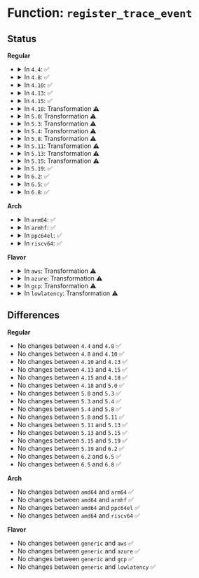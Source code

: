 # Function: <code>register_trace_event</code>

## Status
<b>Regular</b>
<ul>
<li>
<details>
<summary>In <code>4.4</code>: ✅</summary>

```c
int register_trace_event(struct trace_event *event);
```

**Collision:** Unique Global

**Inline:** No

**Transformation:** False

**Instances:**

```
In kernel/trace/trace_output.c (ffffffff81153ee0)
Location: kernel/trace/trace_output.c:671
Inline: False
Direct callers:
  - kernel/trace/trace_output.c:init_events
  - kernel/trace/trace_functions_graph.c:init_graph_trace
  - kernel/trace/trace_functions_graph.c:init_graph_trace
  - kernel/trace/trace_events.c:trace_event_raw_init
  - kernel/trace/trace_kprobe.c:create_trace_kprobe
  - kernel/trace/trace_uprobe.c:create_trace_uprobe
```
**Symbols:**

```
ffffffff81153ee0-ffffffff8115414b: register_trace_event (STB_GLOBAL)
```
</details>
</li>
<li>
<details>
<summary>In <code>4.8</code>: ✅</summary>

```c
int register_trace_event(struct trace_event *event);
```

**Collision:** Unique Global

**Inline:** No

**Transformation:** False

**Instances:**

```
In kernel/trace/trace_output.c (ffffffff8115d0a0)
Location: kernel/trace/trace_output.c:675
Inline: False
Direct callers:
  - kernel/trace/trace_output.c:init_events
  - kernel/trace/trace_functions_graph.c:init_graph_trace
  - kernel/trace/trace_functions_graph.c:init_graph_trace
  - kernel/trace/trace_events.c:trace_event_raw_init
  - kernel/trace/trace_kprobe.c:create_trace_kprobe
  - kernel/trace/trace_uprobe.c:create_trace_uprobe
```
**Symbols:**

```
ffffffff8115d0a0-ffffffff8115d358: register_trace_event (STB_GLOBAL)
```
</details>
</li>
<li>
<details>
<summary>In <code>4.10</code>: ✅</summary>

```c
int register_trace_event(struct trace_event *event);
```

**Collision:** Unique Global

**Inline:** No

**Transformation:** False

**Instances:**

```
In kernel/trace/trace_output.c (ffffffff81167b10)
Location: kernel/trace/trace_output.c:675
Inline: False
Direct callers:
  - kernel/trace/trace_output.c:init_events
  - kernel/trace/trace_functions_graph.c:init_graph_trace
  - kernel/trace/trace_functions_graph.c:init_graph_trace
  - kernel/trace/trace_events.c:trace_event_raw_init
  - kernel/trace/trace_kprobe.c:create_trace_kprobe
  - kernel/trace/trace_uprobe.c:create_trace_uprobe
```
**Symbols:**

```
ffffffff81167b10-ffffffff81167dc8: register_trace_event (STB_GLOBAL)
```
</details>
</li>
<li>
<details>
<summary>In <code>4.13</code>: ✅</summary>

```c
int register_trace_event(struct trace_event *event);
```

**Collision:** Unique Global

**Inline:** No

**Transformation:** False

**Instances:**

```
In kernel/trace/trace_output.c (ffffffff8116ad80)
Location: kernel/trace/trace_output.c:745
Inline: False
Direct callers:
  - kernel/trace/trace_output.c:init_events
  - kernel/trace/trace_functions_graph.c:init_graph_trace
  - kernel/trace/trace_functions_graph.c:init_graph_trace
  - kernel/trace/trace_events.c:trace_event_raw_init
  - kernel/trace/trace_kprobe.c:create_trace_kprobe
  - kernel/trace/trace_uprobe.c:create_trace_uprobe
```
**Symbols:**

```
ffffffff8116ad80-ffffffff8116afd7: register_trace_event (STB_GLOBAL)
```
</details>
</li>
<li>
<details>
<summary>In <code>4.15</code>: ✅</summary>

```c
int register_trace_event(struct trace_event *event);
```

**Collision:** Unique Global

**Inline:** No

**Transformation:** False

**Instances:**

```
In kernel/trace/trace_output.c (ffffffff81177e60)
Location: kernel/trace/trace_output.c:736
Inline: False
Direct callers:
  - kernel/trace/trace_output.c:init_events
  - kernel/trace/trace_functions_graph.c:init_graph_trace
  - kernel/trace/trace_functions_graph.c:init_graph_trace
  - kernel/trace/trace_events.c:trace_event_raw_init
  - kernel/trace/trace_kprobe.c:create_trace_kprobe
  - kernel/trace/trace_uprobe.c:create_trace_uprobe
```
**Symbols:**

```
ffffffff81177e60-ffffffff811780b7: register_trace_event (STB_GLOBAL)
```
</details>
</li>
<li>
<details>
<summary>In <code>4.18</code>: Transformation ⚠️</summary>

```c
int register_trace_event(struct trace_event *event);
```

**Collision:** Unique Global

**Inline:** No

**Transformation:** True

**Instances:**

```
In kernel/trace/trace_output.c (0)
Location: kernel/trace/trace_output.c:737
Inline: False
Direct callers:
  - kernel/trace/trace_output.c:init_events
  - kernel/trace/trace_functions_graph.c:init_graph_trace
  - kernel/trace/trace_functions_graph.c:init_graph_trace
  - kernel/trace/blktrace.c:init_blk_tracer
  - kernel/trace/trace_events.c:trace_event_raw_init
  - kernel/trace/trace_events_hist.c:create_synth_event
  - kernel/trace/trace_kprobe.c:create_trace_kprobe
  - kernel/trace/trace_uprobe.c:create_trace_uprobe
```
**Symbols:**

```
ffffffff811883a8-ffffffff811883be: register_trace_event.cold.11 (STB_LOCAL)
ffffffff81187060-ffffffff811872c5: register_trace_event (STB_GLOBAL)
```
</details>
</li>
<li>
<details>
<summary>In <code>5.0</code>: Transformation ⚠️</summary>

```c
int register_trace_event(struct trace_event *event);
```

**Collision:** Unique Global

**Inline:** No

**Transformation:** True

**Instances:**

```
In kernel/trace/trace_output.c (0)
Location: kernel/trace/trace_output.c:716
Inline: False
Direct callers:
  - kernel/trace/trace_output.c:init_events
  - kernel/trace/trace_functions_graph.c:init_graph_trace
  - kernel/trace/trace_functions_graph.c:init_graph_trace
  - kernel/trace/blktrace.c:init_blk_tracer
  - kernel/trace/trace_events.c:trace_event_raw_init
  - kernel/trace/trace_events_hist.c:__create_synth_event
  - kernel/trace/trace_kprobe.c:trace_kprobe_create
  - kernel/trace/trace_uprobe.c:trace_uprobe_create
```
**Symbols:**

```
ffffffff81195c58-ffffffff81195c6e: register_trace_event.cold.9 (STB_LOCAL)
ffffffff811949d0-ffffffff81194c35: register_trace_event (STB_GLOBAL)
```
</details>
</li>
<li>
<details>
<summary>In <code>5.3</code>: Transformation ⚠️</summary>

```c
int register_trace_event(struct trace_event *event);
```

**Collision:** Unique Global

**Inline:** No

**Transformation:** True

**Instances:**

```
In kernel/trace/trace_output.c (0)
Location: kernel/trace/trace_output.c:716
Inline: False
Direct callers:
  - kernel/trace/trace_output.c:init_events
  - kernel/trace/trace_functions_graph.c:init_graph_trace
  - kernel/trace/trace_functions_graph.c:init_graph_trace
  - kernel/trace/blktrace.c:init_blk_tracer
  - kernel/trace/trace_events.c:trace_event_raw_init
  - kernel/trace/trace_events_hist.c:__create_synth_event
  - kernel/trace/trace_probe.c:trace_probe_register_event_call
```
**Symbols:**

```
ffffffff811a39ad-ffffffff811a3a0e: register_trace_event.cold (STB_LOCAL)
ffffffff811a26f0-ffffffff811a2929: register_trace_event (STB_GLOBAL)
```
</details>
</li>
<li>
<details>
<summary>In <code>5.4</code>: Transformation ⚠️</summary>

```c
int register_trace_event(struct trace_event *event);
```

**Collision:** Unique Global

**Inline:** No

**Transformation:** True

**Instances:**

```
In kernel/trace/trace_output.c (0)
Location: kernel/trace/trace_output.c:716
Inline: False
Direct callers:
  - kernel/trace/trace_output.c:init_events
  - kernel/trace/trace_functions_graph.c:init_graph_trace
  - kernel/trace/trace_functions_graph.c:init_graph_trace
  - kernel/trace/blktrace.c:init_blk_tracer
  - kernel/trace/trace_events.c:trace_event_raw_init
  - kernel/trace/trace_events_hist.c:__create_synth_event
  - kernel/trace/trace_probe.c:trace_probe_register_event_call
```
**Symbols:**

```
ffffffff811af2f8-ffffffff811af30e: register_trace_event.cold (STB_LOCAL)
ffffffff811ae0d0-ffffffff811ae326: register_trace_event (STB_GLOBAL)
```
</details>
</li>
<li>
<details>
<summary>In <code>5.8</code>: Transformation ⚠️</summary>

```c
int register_trace_event(struct trace_event *event);
```

**Collision:** Unique Global

**Inline:** No

**Transformation:** True

**Instances:**

```
In kernel/trace/trace_output.c (0)
Location: kernel/trace/trace_output.c:728
Inline: False
Direct callers:
  - kernel/trace/trace_output.c:init_events
  - kernel/trace/trace_functions_graph.c:init_graph_trace
  - kernel/trace/trace_functions_graph.c:init_graph_trace
  - kernel/trace/blktrace.c:init_blk_tracer
  - kernel/trace/trace_events.c:trace_event_raw_init
  - kernel/trace/trace_events_synth.c:register_synth_event
  - kernel/trace/trace_probe.c:trace_probe_register_event_call
```
**Symbols:**

```
ffffffff811c73d8-ffffffff811c73ee: register_trace_event.cold (STB_LOCAL)
ffffffff811c6930-ffffffff811c6b50: register_trace_event (STB_GLOBAL)
```
</details>
</li>
<li>
<details>
<summary>In <code>5.11</code>: Transformation ⚠️</summary>

```c
int register_trace_event(struct trace_event *event);
```

**Collision:** Unique Global

**Inline:** No

**Transformation:** True

**Instances:**

```
In kernel/trace/trace_output.c (0)
Location: kernel/trace/trace_output.c:728
Inline: False
Direct callers:
  - kernel/trace/trace_output.c:init_events
  - kernel/trace/trace_functions_graph.c:init_graph_trace
  - kernel/trace/trace_functions_graph.c:init_graph_trace
  - kernel/trace/blktrace.c:init_blk_tracer
  - kernel/trace/trace_events.c:trace_event_raw_init
  - kernel/trace/trace_events_synth.c:register_synth_event
  - kernel/trace/trace_probe.c:trace_probe_register_event_call
```
**Symbols:**

```
ffffffff81be5aaf-ffffffff81be5ac5: register_trace_event.cold (STB_LOCAL)
ffffffff811c3f60-ffffffff811c4171: register_trace_event (STB_GLOBAL)
```
</details>
</li>
<li>
<details>
<summary>In <code>5.13</code>: Transformation ⚠️</summary>

```c
int register_trace_event(struct trace_event *event);
```

**Collision:** Unique Global

**Inline:** No

**Transformation:** True

**Instances:**

```
In kernel/trace/trace_output.c (0)
Location: kernel/trace/trace_output.c:746
Inline: False
Direct callers:
  - kernel/trace/trace_output.c:init_events
  - kernel/trace/trace_functions_graph.c:init_graph_trace
  - kernel/trace/trace_functions_graph.c:init_graph_trace
  - kernel/trace/blktrace.c:init_blk_tracer
  - kernel/trace/trace_events.c:trace_event_raw_init
  - kernel/trace/trace_events_synth.c:register_synth_event
  - kernel/trace/trace_probe.c:trace_probe_register_event_call
```
**Symbols:**

```
ffffffff81bd7965-ffffffff81bd797b: register_trace_event.cold (STB_LOCAL)
ffffffff811c4eb0-ffffffff811c50c1: register_trace_event (STB_GLOBAL)
```
</details>
</li>
<li>
<details>
<summary>In <code>5.15</code>: Transformation ⚠️</summary>

```c
int register_trace_event(struct trace_event *event);
```

**Collision:** Unique Global

**Inline:** No

**Transformation:** True

**Instances:**

```
In kernel/trace/trace_output.c (0)
Location: kernel/trace/trace_output.c:751
Inline: False
Direct callers:
  - kernel/trace/trace_output.c:init_events
  - kernel/trace/trace_functions_graph.c:init_graph_trace
  - kernel/trace/trace_functions_graph.c:init_graph_trace
  - kernel/trace/blktrace.c:init_blk_tracer
  - kernel/trace/trace_events.c:trace_event_raw_init
  - kernel/trace/trace_events_synth.c:register_synth_event
  - kernel/trace/trace_probe.c:trace_probe_register_event_call
```
**Symbols:**

```
ffffffff81cb588f-ffffffff81cb58a5: register_trace_event.cold (STB_LOCAL)
ffffffff811f03f0-ffffffff811f0601: register_trace_event (STB_GLOBAL)
```
</details>
</li>
<li>
<details>
<summary>In <code>5.19</code>: ✅</summary>

```c
int register_trace_event(struct trace_event *event);
```

**Collision:** Unique Global

**Inline:** No

**Transformation:** False

**Instances:**

```
In kernel/trace/trace_output.c (ffffffff81228ae0)
Location: kernel/trace/trace_output.c:751
Inline: False
Direct callers:
  - kernel/trace/trace_output.c:init_events
  - kernel/trace/trace_functions_graph.c:init_graph_trace
  - kernel/trace/trace_functions_graph.c:init_graph_trace
  - kernel/trace/blktrace.c:init_blk_tracer
  - kernel/trace/trace_events.c:trace_event_raw_init
  - kernel/trace/trace_events_synth.c:register_synth_event
  - kernel/trace/trace_probe.c:trace_probe_register_event_call
```
**Symbols:**

```
ffffffff81228ae0-ffffffff81228d2f: register_trace_event (STB_GLOBAL)
```
</details>
</li>
<li>
<details>
<summary>In <code>6.2</code>: ✅</summary>

```c
int register_trace_event(struct trace_event *event);
```

**Collision:** Unique Global

**Inline:** No

**Transformation:** False

**Instances:**

```
In kernel/trace/trace_output.c (ffffffff812741c0)
Location: kernel/trace/trace_output.c:736
Inline: False
Direct callers:
  - kernel/trace/trace_output.c:init_events
  - kernel/trace/trace_functions_graph.c:init_graph_trace
  - kernel/trace/trace_functions_graph.c:init_graph_trace
  - kernel/trace/blktrace.c:init_blk_tracer
  - kernel/trace/trace_events.c:trace_event_raw_init
  - kernel/trace/trace_events_synth.c:register_synth_event
  - kernel/trace/trace_probe.c:trace_probe_register_event_call
```
**Symbols:**

```
ffffffff812741c0-ffffffff81274332: register_trace_event (STB_GLOBAL)
```
</details>
</li>
<li>
<details>
<summary>In <code>6.5</code>: ✅</summary>

```c
int register_trace_event(struct trace_event *event);
```

**Collision:** Unique Global

**Inline:** No

**Transformation:** False

**Instances:**

```
In kernel/trace/trace_output.c (ffffffff8128aef0)
Location: kernel/trace/trace_output.c:739
Inline: False
Direct callers:
  - kernel/trace/trace_output.c:init_events
  - kernel/trace/trace_functions_graph.c:init_graph_trace
  - kernel/trace/trace_functions_graph.c:init_graph_trace
  - kernel/trace/blktrace.c:init_blk_tracer
  - kernel/trace/trace_events.c:trace_event_raw_init
  - kernel/trace/trace_events_synth.c:register_synth_event
  - kernel/trace/trace_events_user.c:user_event_parse
  - kernel/trace/trace_probe.c:trace_probe_register_event_call
```
**Symbols:**

```
ffffffff8128aef0-ffffffff8128b062: register_trace_event (STB_GLOBAL)
```
</details>
</li>
<li>
<details>
<summary>In <code>6.8</code>: ✅</summary>

```c
int register_trace_event(struct trace_event *event);
```

**Collision:** Unique Global

**Inline:** No

**Transformation:** False

**Instances:**

```
In kernel/trace/trace_output.c (ffffffff812a62a0)
Location: kernel/trace/trace_output.c:739
Inline: False
Direct callers:
  - kernel/trace/trace_output.c:init_events
  - kernel/trace/trace_functions_graph.c:init_graph_trace
  - kernel/trace/trace_functions_graph.c:init_graph_trace
  - kernel/trace/blktrace.c:init_blk_tracer
  - kernel/trace/trace_events.c:trace_event_raw_init
  - kernel/trace/trace_events_synth.c:register_synth_event
  - kernel/trace/trace_events_user.c:user_event_parse
  - kernel/trace/trace_probe.c:trace_probe_register_event_call
```
**Symbols:**

```
ffffffff812a62a0-ffffffff812a6412: register_trace_event (STB_GLOBAL)
```
</details>
</li>
</ul>
<b>Arch</b>
<ul>
<li>
<details>
<summary>In <code>arm64</code>: ✅</summary>

```c
int register_trace_event(struct trace_event *event);
```

**Collision:** Unique Global

**Inline:** No

**Transformation:** False

**Instances:**

```
In kernel/trace/trace_output.c (ffff80001022b4a8)
Location: kernel/trace/trace_output.c:716
Inline: False
Direct callers:
  - kernel/trace/trace_output.c:init_events
  - kernel/trace/trace_functions_graph.c:init_graph_trace
  - kernel/trace/trace_functions_graph.c:init_graph_trace
  - kernel/trace/blktrace.c:init_blk_tracer
  - kernel/trace/trace_events.c:trace_event_raw_init
  - kernel/trace/trace_events_hist.c:__create_synth_event
  - kernel/trace/trace_probe.c:trace_probe_register_event_call
```
**Symbols:**

```
ffff80001022b4a8-ffff80001022b748: register_trace_event (STB_GLOBAL)
```
</details>
</li>
<li>
<details>
<summary>In <code>armhf</code>: ✅</summary>

```c
int register_trace_event(struct trace_event *event);
```

**Collision:** Unique Global

**Inline:** No

**Transformation:** False

**Instances:**

```
In kernel/trace/trace_output.c (c0468aa4)
Location: kernel/trace/trace_output.c:716
Inline: False
Direct callers:
  - kernel/trace/trace_output.c:init_events
  - kernel/trace/trace_functions_graph.c:init_graph_trace
  - kernel/trace/trace_functions_graph.c:init_graph_trace
  - kernel/trace/blktrace.c:init_blk_tracer
  - kernel/trace/trace_events.c:trace_event_raw_init
  - kernel/trace/trace_probe.c:trace_probe_register_event_call
```
**Symbols:**

```
c0468aa4-c0468d38: register_trace_event (STB_GLOBAL)
```
</details>
</li>
<li>
<details>
<summary>In <code>ppc64el</code>: ✅</summary>

```c
int register_trace_event(struct trace_event *event);
```

**Collision:** Unique Global

**Inline:** No

**Transformation:** False

**Instances:**

```
In kernel/trace/trace_output.c (c0000000002b33a0)
Location: kernel/trace/trace_output.c:716
Inline: False
Direct callers:
  - kernel/trace/trace_output.c:init_events
  - kernel/trace/trace_functions_graph.c:init_graph_trace
  - kernel/trace/trace_functions_graph.c:init_graph_trace
  - kernel/trace/blktrace.c:init_blk_tracer
  - kernel/trace/trace_events.c:trace_event_raw_init
  - kernel/trace/trace_events_hist.c:__create_synth_event
  - kernel/trace/trace_probe.c:trace_probe_register_event_call
```
**Symbols:**

```
c0000000002b33a0-c0000000002b372c: register_trace_event (STB_GLOBAL)
```
</details>
</li>
<li>
<details>
<summary>In <code>riscv64</code>: ✅</summary>

```c
int register_trace_event(struct trace_event *event);
```

**Collision:** Unique Global

**Inline:** No

**Transformation:** False

**Instances:**

```
In kernel/trace/trace_output.c (ffffffe00018560c)
Location: kernel/trace/trace_output.c:716
Inline: False
Direct callers:
  - kernel/trace/trace_output.c:init_events
  - kernel/trace/trace_functions_graph.c:init_graph_trace
  - kernel/trace/trace_functions_graph.c:init_graph_trace
  - kernel/trace/blktrace.c:init_blk_tracer
  - kernel/trace/trace_events.c:trace_event_raw_init
```
**Symbols:**

```
ffffffe00018560c-ffffffe0001857c8: register_trace_event (STB_GLOBAL)
```
</details>
</li>
</ul>
<b>Flavor</b>
<ul>
<li>
<details>
<summary>In <code>aws</code>: Transformation ⚠️</summary>

```c
int register_trace_event(struct trace_event *event);
```

**Collision:** Unique Global

**Inline:** No

**Transformation:** True

**Instances:**

```
In kernel/trace/trace_output.c (0)
Location: kernel/trace/trace_output.c:716
Inline: False
Direct callers:
  - kernel/trace/trace_output.c:init_events
  - kernel/trace/trace_functions_graph.c:init_graph_trace
  - kernel/trace/trace_functions_graph.c:init_graph_trace
  - kernel/trace/blktrace.c:init_blk_tracer
  - kernel/trace/trace_events.c:trace_event_raw_init
  - kernel/trace/trace_events_hist.c:__create_synth_event
  - kernel/trace/trace_probe.c:trace_probe_register_event_call
```
**Symbols:**

```
ffffffff811a7918-ffffffff811a792e: register_trace_event.cold (STB_LOCAL)
ffffffff811a66f0-ffffffff811a6946: register_trace_event (STB_GLOBAL)
```
</details>
</li>
<li>
<details>
<summary>In <code>azure</code>: Transformation ⚠️</summary>

```c
int register_trace_event(struct trace_event *event);
```

**Collision:** Unique Global

**Inline:** No

**Transformation:** True

**Instances:**

```
In kernel/trace/trace_output.c (0)
Location: kernel/trace/trace_output.c:716
Inline: False
Direct callers:
  - kernel/trace/trace_output.c:init_events
  - kernel/trace/trace_functions_graph.c:init_graph_trace
  - kernel/trace/trace_functions_graph.c:init_graph_trace
  - kernel/trace/blktrace.c:init_blk_tracer
  - kernel/trace/trace_events.c:trace_event_raw_init
  - kernel/trace/trace_events_hist.c:__create_synth_event
  - kernel/trace/trace_probe.c:trace_probe_register_event_call
```
**Symbols:**

```
ffffffff8119a898-ffffffff8119a8ae: register_trace_event.cold (STB_LOCAL)
ffffffff81199670-ffffffff811998c6: register_trace_event (STB_GLOBAL)
```
</details>
</li>
<li>
<details>
<summary>In <code>gcp</code>: Transformation ⚠️</summary>

```c
int register_trace_event(struct trace_event *event);
```

**Collision:** Unique Global

**Inline:** No

**Transformation:** True

**Instances:**

```
In kernel/trace/trace_output.c (0)
Location: kernel/trace/trace_output.c:716
Inline: False
Direct callers:
  - kernel/trace/trace_output.c:init_events
  - kernel/trace/trace_functions_graph.c:init_graph_trace
  - kernel/trace/trace_functions_graph.c:init_graph_trace
  - kernel/trace/blktrace.c:init_blk_tracer
  - kernel/trace/trace_events.c:trace_event_raw_init
  - kernel/trace/trace_events_hist.c:__create_synth_event
  - kernel/trace/trace_probe.c:trace_probe_register_event_call
```
**Symbols:**

```
ffffffff811a56e8-ffffffff811a56fe: register_trace_event.cold (STB_LOCAL)
ffffffff811a44c0-ffffffff811a4716: register_trace_event (STB_GLOBAL)
```
</details>
</li>
<li>
<details>
<summary>In <code>lowlatency</code>: Transformation ⚠️</summary>

```c
int register_trace_event(struct trace_event *event);
```

**Collision:** Unique Global

**Inline:** No

**Transformation:** True

**Instances:**

```
In kernel/trace/trace_output.c (0)
Location: kernel/trace/trace_output.c:716
Inline: False
Direct callers:
  - kernel/trace/trace_output.c:init_events
  - kernel/trace/trace_functions_graph.c:init_graph_trace
  - kernel/trace/trace_functions_graph.c:init_graph_trace
  - kernel/trace/blktrace.c:init_blk_tracer
  - kernel/trace/trace_events.c:trace_event_raw_init
  - kernel/trace/trace_events_hist.c:__create_synth_event
  - kernel/trace/trace_probe.c:trace_probe_register_event_call
```
**Symbols:**

```
ffffffff811b3488-ffffffff811b349e: register_trace_event.cold (STB_LOCAL)
ffffffff811b2250-ffffffff811b24a6: register_trace_event (STB_GLOBAL)
```
</details>
</li>
</ul>

## Differences
<b>Regular</b>
<ul>
<li>
No changes between <code>4.4</code> and <code>4.8</code> ✅
</li>
<li>
No changes between <code>4.8</code> and <code>4.10</code> ✅
</li>
<li>
No changes between <code>4.10</code> and <code>4.13</code> ✅
</li>
<li>
No changes between <code>4.13</code> and <code>4.15</code> ✅
</li>
<li>
No changes between <code>4.15</code> and <code>4.18</code> ✅
</li>
<li>
No changes between <code>4.18</code> and <code>5.0</code> ✅
</li>
<li>
No changes between <code>5.0</code> and <code>5.3</code> ✅
</li>
<li>
No changes between <code>5.3</code> and <code>5.4</code> ✅
</li>
<li>
No changes between <code>5.4</code> and <code>5.8</code> ✅
</li>
<li>
No changes between <code>5.8</code> and <code>5.11</code> ✅
</li>
<li>
No changes between <code>5.11</code> and <code>5.13</code> ✅
</li>
<li>
No changes between <code>5.13</code> and <code>5.15</code> ✅
</li>
<li>
No changes between <code>5.15</code> and <code>5.19</code> ✅
</li>
<li>
No changes between <code>5.19</code> and <code>6.2</code> ✅
</li>
<li>
No changes between <code>6.2</code> and <code>6.5</code> ✅
</li>
<li>
No changes between <code>6.5</code> and <code>6.8</code> ✅
</li>
</ul>
<b>Arch</b>
<ul>
<li>
No changes between <code>amd64</code> and <code>arm64</code> ✅
</li>
<li>
No changes between <code>amd64</code> and <code>armhf</code> ✅
</li>
<li>
No changes between <code>amd64</code> and <code>ppc64el</code> ✅
</li>
<li>
No changes between <code>amd64</code> and <code>riscv64</code> ✅
</li>
</ul>
<b>Flavor</b>
<ul>
<li>
No changes between <code>generic</code> and <code>aws</code> ✅
</li>
<li>
No changes between <code>generic</code> and <code>azure</code> ✅
</li>
<li>
No changes between <code>generic</code> and <code>gcp</code> ✅
</li>
<li>
No changes between <code>generic</code> and <code>lowlatency</code> ✅
</li>
</ul>
